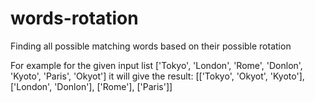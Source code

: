 # words-rotation
Finding all possible matching words based on their possible rotation

For example for the given input list ['Tokyo', 'London', 'Rome', 'Donlon', 'Kyoto', 'Paris', 'Okyot'] it will give the result:
[['Tokyo', 'Okyot', 'Kyoto'], ['London', 'Donlon'], ['Rome'], ['Paris']]
